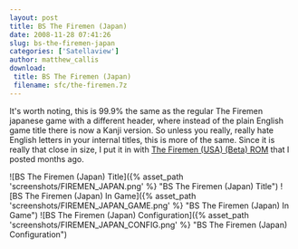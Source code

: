 ```yaml
---
layout: post
title: BS The Firemen (Japan)
date: 2008-11-28 07:41:26
slug: bs-the-firemen-japan
categories: ['Satellaview']
author: matthew_callis
download:
 title: BS The Firemen (Japan)
 filename: sfc/the-firemen.7z
---
```


It's worth noting, this is 99.9% the same as the regular The Firemen japanese game with a different header, where instead of the plain English game title there is now a Kanji version. So unless you really, really hate English letters in your internal titles, this is more of the same. Since it is really that close in size, I put it in with [The Firemen (USA) (Beta) ROM](/the-firemen-usa-beta/ "The Firemen (USA) (Beta) ROM") that I posted months ago.

![BS The Firemen (Japan) Title]({% asset_path 'screenshots/FIREMEN_JAPAN.png' %} "BS The Firemen (Japan) Title")
![BS The Firemen (Japan) In Game]({% asset_path 'screenshots/FIREMEN_JAPAN_GAME.png' %} "BS The Firemen (Japan) In Game")
![BS The Firemen (Japan) Configuration]({% asset_path 'screenshots/FIREMEN_JAPAN_CONFIG.png' %} "BS The Firemen (Japan) Configuration")
